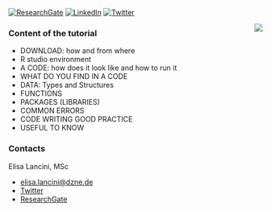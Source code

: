 [![ResearchGate][researchgate-shield]][researchgate-url]
[![LinkedIn][linkedin-shield]][linkedin-url]
[![Twitter][Twitter-shield]][Twitter-url]

<!-- PROJECT LOGO -->

<img src="https://user-images.githubusercontent.com/56177749/162939554-31179648-d3b8-40ce-ba12-f8cb8e42b507.png" align="right" /><p>
  <h3 align="left">Content of the tutorial</h3>
</p>
<ul>
  <li>DOWNLOAD: how and from where</li>
  <li>R studio environment</li>
  <li>A CODE: how  does it look like and how to run it</li>
  <li>WHAT DO YOU FIND IN A CODE </li>
  <li>DATA: Types and Structures</li>
  <li>FUNCTIONS</li>
  <li>PACKAGES (LIBRARIES)</li>
  <li>COMMON ERRORS</li>
  <li>CODE WRITING GOOD PRACTICE</li>
  <li>USEFUL TO KNOW</li>
</ul>
</p>

<p align="left">
  <h3 align="left">Contacts</h3>
</p>

Elisa Lancini, MSc

* elisa.lancini@dzne.de
* [Twitter](https://twitter.com/e_lancini/)
* [ResearchGate](https://www.researchgate.net/profile/Elisa-Lancini?ev=hdr_xprf)
<!-- MARKDOWN LINKS & IMAGES -->
<!-- https://www.markdownguide.org/basic-syntax/#reference-style-links -->
[researchgate-shield]: https://img.shields.io/badge/-ResearchGate-black.svg?style=for-the-badge&logo=ResearchGate&colorB=555
[researchgate-url]: https://www.researchgate.net/profile/Elisa-Lancini?ev=hdr_xprf
[linkedin-shield]: https://img.shields.io/badge/-LinkedIn-black.svg?style=for-the-badge&logo=linkedin&colorB=555
[linkedin-url]: https://www.linkedin.com/in/elisa-lancini/
[twitter-shield]: https://img.shields.io/badge/-Twitter-black.svg?style=for-the-badge&logo=Twitter&colorB=555
[twitter-url]: https://twitter.com/e_lancini
